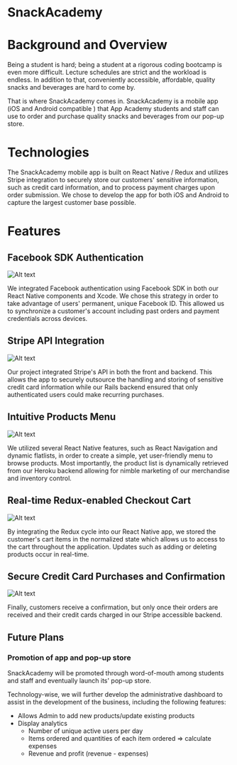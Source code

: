 # SnackAcademy

# Background and Overview
Being a student is hard; being a student at a rigorous coding bootcamp is even more difficult. Lecture schedules are strict and the workload is endless. In addition to that, conveniently accessible, affordable, quality snacks and beverages are hard to come by.

That is where SnackAcademy comes in. SnackAcademy is a mobile app (iOS and Android compatible ) that App Academy students and staff can use to order and purchase quality snacks and beverages from our pop-up store.


# Technologies
The SnackAcademy mobile app is built on React Native / Redux and utilizes Stripe integration to securely store our customers' sensitive information, such as credit card information, and to process payment charges upon order submission. We chose to develop the app for both iOS and Android to capture the largest customer base possible.

# Features
## Facebook SDK Authentication

![Alt text](assets/authentication.gif?raw=true "Facebook SDK Authentication")

We integrated Facebook authentication using Facebook SDK in both our React Native components and Xcode. We chose this strategy in order to take advantage of users' permanent, unique Facebook ID. This allowed us to synchronize a customer's account including past orders and payment credentials across devices.


## Stripe API Integration
![Alt text](assets/stripe.gif?raw=true "Stripe API Integration")  

Our project integrated Stripe's API in both the front and backend. This allows the app to securely outsource the handling and storing of sensitive credit card information while our Rails backend ensured that only authenticated users could make recurring purchases.


## Intuitive Products Menu
![Alt text](assets/menu2.gif?raw=true "Product Menu")

We utilized several React Native features, such as React Navigation and dynamic flatlists, in order to create a simple, yet user-friendly menu to browse products. Most importantly, the product list is dynamically retrieved from our Heroku backend allowing for nimble marketing of our merchandise and inventory control.


## Real-time Redux-enabled Checkout Cart
![Alt text](assets/cart.gif?raw=true "Checkout Cart")  

By integrating the Redux cycle into our React Native app, we stored the customer's cart items in the normalized state which allows us to access to the cart throughout the application. Updates such as adding or deleting products occur in real-time.

## Secure Credit Card Purchases and Confirmation

![Alt text](assets/purchase.gif?raw=true "Purchase Screen")

Finally, customers receive a confirmation, but only once their orders are received and their credit cards charged in our Stripe accessible backend.

## Future Plans

### Promotion of app and pop-up store
SnackAcademy will be promoted through word-of-mouth among students and staff and eventually launch its' pop-up store.

Technology-wise, we will further develop the administrative dashboard to assist in the development of the business, including the following features:

- Allows Admin to add new products/update existing products
- Display analytics
  - Number of unique active users per day
  - Items ordered and quantities of each item ordered => calculate expenses
  - Revenue and profit (revenue - expenses)
